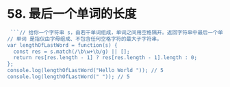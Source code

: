 # 58. 最后一个单词的长度

```js
 ```// 给你一个字符串 s，由若干单词组成，单词之间用空格隔开。返回字符串中最后一个单词的长度。如果不存在最后一个单词，请返回 0 。
// 单词 是指仅由字母组成、不包含任何空格字符的最大子字符串。
var lengthOfLastWord = function(s) {
  const res = s.match(/\b\w+\b/g) || [];
  return res[res.length - 1] ? res[res.length - 1].length : 0;
};
console.log(lengthOfLastWord("Hello World ")); // 5
console.log(lengthOfLastWord(" ")); // 5

